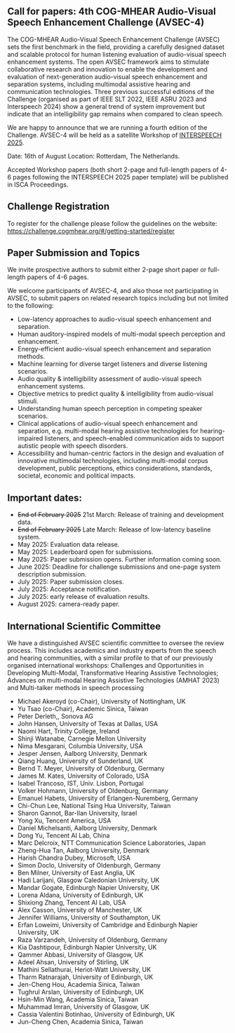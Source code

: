 ## Call for papers: 4th COG-MHEAR Audio-Visual Speech Enhancement Challenge (AVSEC-4) 

The COG-MHEAR Audio-Visual Speech Enhancement Challenge (AVSEC) sets the first benchmark in the field, providing a carefully designed dataset and scalable protocol for human listening evaluation of audio-visual speech enhancement systems. The open AVSEC framework aims to stimulate collaborative research and innovation to enable the development and evaluation of next-generation audio-visual speech enhancement and separation systems, including multimodal assistive hearing and communication technologies.
Three previous successful editions of the Challenge (organised as part of IEEE SLT 2022, IEEE ASRU 2023 and Interspeech 2024) show a general trend of system improvement but indicate that an intelligibility gap remains when compared to clean speech.

[//]: # (AVSEC-4 will be held as a satellite Workshop. Further information about the workshop will be announced soon. )

We are happy to announce that we are running a fourth edition of the Challenge. AVSEC-4 will be held as a satellite Workshop of [INTERSPEECH 2025](https://www.interspeech2025.org/satellite-events).

Date: 16th of August
Location: Rotterdam, The Netherlands.


Accepted Workshop papers (both short 2-page and full-length papers of 4-6 pages following the INTERSPEECH 2025 paper template) will be published in ISCA Proceedings.


[//]: # (Authors of selected papers &#40;including winners and runner-ups of each Challenge Track&#41; will be invited to submit significantly extended papers for consideration in a Special Issue of the [IEEE Journal of Selected Topics in Signal Processing &#40;JSTSP&#41;]&#40;https://signalprocessingsociety.org/publications-resources/special-issue-deadlines/ieee-jstsp-special-issue-deep-multimodal-speech-enhancement-and-separation&#41;)

## Challenge Registration

To register for the challenge please follow the guidelines on the website:
https://challenge.cogmhear.org/#/getting-started/register

## Paper Submission and Topics

We invite prospective authors to submit either 2-page short paper or full-length papers of 4-6 pages.  

[//]: # (following the INTERSPEECH 2024 paper template.)

[//]: # (We welcome submissions from participants of the second &#40;AVSEC-2&#41; and third editions &#40;AVSEC-3&#41; of the Challenge, and also those not participating in AVSEC, )

We welcome participants of AVSEC-4, and also those not participating in AVSEC, to submit papers on related research topics including but not limited to the following:

- Low-latency approaches to audio-visual speech enhancement and separation.
- Human auditory-inspired models of multi-modal speech perception and enhancement.
- Energy-efficient audio-visual speech enhancement and separation methods.
- Machine learning for diverse target listeners and diverse listening scenarios.
- Audio quality & intelligibility assessment of audio-visual speech enhancement systems.
- Objective metrics to predict quality & intelligibility from audio-visual stimuli.
- Understanding human speech perception in competing speaker scenarios.
- Clinical applications of audio-visual speech enhancement and separation, e.g. multi-modal hearing assistive technologies for hearing-impaired listeners, and speech-enabled communication aids to support  autistic people with speech disorders.
- Accessibility and human-centric factors in the design and evaluation of innovative multimodal technologies, including multi-modal corpus development, public perceptions, ethics considerations, standards, societal, economic and political impacts. 


[//]: # (Important dates can be found [here.]&#40;https://challenge.cogmhear.org/#/important-dates&#41;)

## Important dates:

- ~~End of February 2025~~ 21st March: Release of training and development data. 
- ~~End of February 2025~~ Late March: Release of low-latency baseline system. 
- May 2025: Evaluation data release. 
- May 2025: Leaderboard open for submissions. 
- May 2025: Paper submission opens. Further information coming soon. 
- June 2025: Deadline for challenge submissions and one-page system description submission.
- July 2025: Paper submission closes. 
- July 2025: Acceptance notification. 
- July 2025: early release of evaluation results.
- August 2025: camera-ready paper. 


## International Scientific Committee
We have a distinguished AVSEC scientific committee to oversee the review process. This includes academics and industry experts from the speech and hearing communities, with a similar profile to that of our previously organised international workshops: Challenges and Opportunities in Developing Multi-Modal, Transformative Hearing Assistive Technologies;  Advances on multi-modal Hearing Assistive Technologies (AMHAT 2023) and Multi-talker methods in speech processing

- Michael Akeroyd (co-Chair), University of Nottingham, UK 
- Yu Tsao (co-Chair), Academic Sinica, Taiwan
- Peter Derleth,, Sonova AG
- John Hansen, University of Texas at Dallas, USA
- Naomi Hart, Trinity College, Ireland
- Shinji Watanabe, Carnegie Mellon University
- Nima Mesgarani, Columbia University, USA
- Jesper Jensen, Aalborg University, Denmark
- Qiang Huang, University of Sunderland, UK
- Bernd T. Meyer, University of Oldenburg, Germany
- James M. Kates, University of Colorado, USA
- Isabel Trancoso, IST, Univ. Lisbon, Portugal
- Volker Hohmann, University of Oldenburg, Germany
- Emanuel Habets, University of Erlangen-Nuremberg, Germany
- Chi-Chun Lee, National Tsing Hua University, Taiwan
- Sharon Gannot, Bar-Ilan University, Israel
- Yong Xu, Tencent America, USA
- Daniel Michelsanti, Aalborg University, Denmark
- Dong Yu, Tencent AI Lab, China
- Marc Delcroix, NTT Communication Science Laboratories, Japan
- Zheng-Hua Tan, Aalborg University, Denmark
- Harish Chandra Dubey, Microsoft, USA
- Simon Doclo, University of Oldenburgh, Germany
- Ben Milner, University of East Anglia, UK
- Hadi Larijani, Glasgow Caledonian University, UK
- Mandar Gogate, Edinburgh Napier University, UK
- Lorena Aldana, University of Edinburgh, UK
- Shixiong Zhang, Tencent AI Lab, USA
- Alex Casson, University of Manchester, UK
- Jennifer Williams, University of Southampton, UK
- Erfan Loweimi, University of Cambridge and Edinburgh Napier University, UK
- Raza Varzandeh, University of Oldenburg, Germany
- Kia Dashtipour, Edinburgh Napier University, UK
- Qammer Abbasi, University of Glasgow, UK
- Adeel Ahsan, University of Stirling, UK
- Mathini Sellathurai, Heriot-Watt University, UK
- Tharm Ratnarajah, University of Edinburgh, UK
- Jen-Cheng Hou, Academia Sinica, Taiwan
- Tughrul Arslan, University of Edinburgh, UK
- Hsin-Min Wang, Academia Sinica, Taiwan
- Muhammad Imran, University of Glasgow, UK
- Cassia Valentini Botinhao, University of Edinburgh, UK
- Jun-Cheng Chen, Academia Sinica, Taiwan
